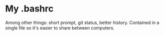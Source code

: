 # My .bashrc

Among other things: short prompt, git status, better history. Contained in a single file so it's easier to share between computers.